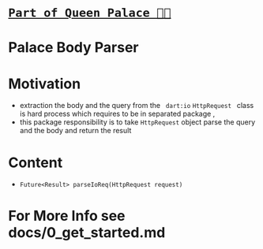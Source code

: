 # [**`Part of Queen Palace 🏰👑`**](https://pub.dev/packages/palace)

# Palace Body Parser

# Motivation

- extraction the body and the query from the ` dart:io` `HttpRequest ` class is hard process which requires to be in separated package ,
- this package responsibility is to take `HttpRequest` object parse the query and the body and return the result

# Content

- `Future<Result> parseIoReq(HttpRequest request)`

# For More Info see docs/0_get_started.md

